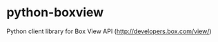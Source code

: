 python-boxview
==============

Python client library for Box View API (http://developers.box.com/view/)
